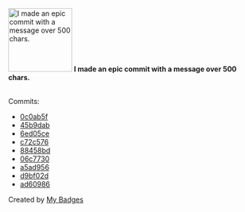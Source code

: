 <img src="https://my-badges.github.io/my-badges/epic-commit.png" alt="I made an epic commit with a message over 500 chars." title="I made an epic commit with a message over 500 chars." width="128">
<strong>I made an epic commit with a message over 500 chars.</strong>
<br><br>

Commits:

- <a href="https://github.com/dai/jj-notes/commit/0c0ab5f756b4a3619739cba26a2116bd5b228cb2">0c0ab5f</a>
- <a href="https://github.com/dai/settings-global/commit/45b9dabf9946d9176967914189eccfe0a18d22ef">45b9dab</a>
- <a href="https://github.com/dai/Follow/commit/6ed05cea8bff558930a94c0742abb3d350580e54">6ed05ce</a>
- <a href="https://github.com/dai/Follow/commit/c72c576f328b573d6eb8232dec5d0d6b86a36624">c72c576</a>
- <a href="https://github.com/dai/Follow/commit/88458bd7a3e32854cd5b7b93f36c72f6cf3abac5">88458bd</a>
- <a href="https://github.com/dai/Follow/commit/06c7730ad46afb77167465cc007a62d831f7ad3c">06c7730</a>
- <a href="https://github.com/dai/Follow/commit/a5ad956ed2992454e2f4fd68aa1376896cdec308">a5ad956</a>
- <a href="https://github.com/dai/Follow/commit/d9bf02da85642df4e93ae7847f3140ea356b728e">d9bf02d</a>
- <a href="https://github.com/dai/Follow/commit/ad60986f4ce2dd6e4ec806713540cf99e925f005">ad60986</a>


Created by <a href="https://github.com/my-badges/my-badges">My Badges</a>